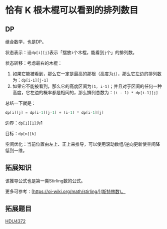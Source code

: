 # 恰有 K 根木棍可以看到的排列数目

## DP

组合数学，也是DP。

状态表示：设`dp[i][j]`表示「摆放`i`个木棍，能看到`j`个」的排列数。

状态转移：考虑最右的木棍：

1. 如果它能被看到，那么它一定是最高的那根（高度为`i`），那么它左边的排列数为：`dp[i-1][j-1]`
1. 如果它不能被看到，那么它的高度区间为`[1, i-1]`；并且对于区间的任何一种高度，它左边的概率都是相同的，那么排列总数为：`(i - 1) * dp[i-1][j]`

总结一下就是：

```js
dp[i][j] = dp[i-1][j-1] + (i-1) * dp[i-1][j]
```

边界：`dp[1][1]`为1

目标：`dp[n][k]`

空间优化：当前位置由左上、正上来推导，可以使用滚动数组/逆向更新使空间降低到一维。

## 拓展知识

该推导公式也是第一类Stirling数的公式。

更多可参考：[https://oi-wiki.org/math/stirling/](斯特林数)。

## 拓展题目

[HDU4372](http://acm.hdu.edu.cn/showproblem.php?pid=4372)
